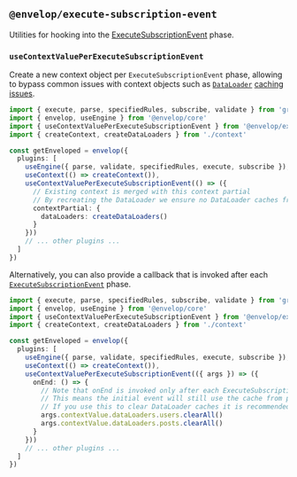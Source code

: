 ## `@envelop/execute-subscription-event`

Utilities for hooking into the
[ExecuteSubscriptionEvent](<https://spec.graphql.org/draft/#ExecuteSubscriptionEvent()>) phase.

### `useContextValuePerExecuteSubscriptionEvent`

Create a new context object per `ExecuteSubscriptionEvent` phase, allowing to bypass common issues
with context objects such as [`DataLoader`](https://github.com/n1ru4l/envelop/issues/80)
[caching](https://github.com/graphql/graphql-js/issues/894)
[issues](https://github.com/apollographql/subscriptions-transport-ws/issues/330).

```ts
import { execute, parse, specifiedRules, subscribe, validate } from 'graphql'
import { envelop, useEngine } from '@envelop/core'
import { useContextValuePerExecuteSubscriptionEvent } from '@envelop/execute-subscription-event'
import { createContext, createDataLoaders } from './context'

const getEnveloped = envelop({
  plugins: [
    useEngine({ parse, validate, specifiedRules, execute, subscribe }),
    useContext(() => createContext()),
    useContextValuePerExecuteSubscriptionEvent(() => ({
      // Existing context is merged with this context partial
      // By recreating the DataLoader we ensure no DataLoader caches from the previous event/initial field subscribe call are are hit
      contextPartial: {
        dataLoaders: createDataLoaders()
      }
    }))
    // ... other plugins ...
  ]
})
```

Alternatively, you can also provide a callback that is invoked after each
[`ExecuteSubscriptionEvent`](<https://spec.graphql.org/draft/#ExecuteSubscriptionEvent()>) phase.

```ts
import { execute, parse, specifiedRules, subscribe, validate } from 'graphql'
import { envelop, useEngine } from '@envelop/core'
import { useContextValuePerExecuteSubscriptionEvent } from '@envelop/execute-subscription-event'
import { createContext, createDataLoaders } from './context'

const getEnveloped = envelop({
  plugins: [
    useEngine({ parse, validate, specifiedRules, execute, subscribe }),
    useContext(() => createContext()),
    useContextValuePerExecuteSubscriptionEvent(({ args }) => ({
      onEnd: () => {
        // Note that onEnd is invoked only after each ExecuteSubscriptionEvent phase
        // This means the initial event will still use the cache from potential subscribe dataloader calls
        // If you use this to clear DataLoader caches it is recommended to not do any DataLoader calls within your field subscribe function.
        args.contextValue.dataLoaders.users.clearAll()
        args.contextValue.dataLoaders.posts.clearAll()
      }
    }))
    // ... other plugins ...
  ]
})
```
